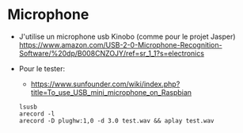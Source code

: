 # Microphone

- J'utilise un microphone usb Kinobo (comme pour le projet Jasper) https://www.amazon.com/USB-2-0-Microphone-Recognition-Software/%20dp/B008CNZOJY/ref=sr_1_1?s=electronics

- Pour le tester:
  - https://www.sunfounder.com/wiki/index.php?title=To_use_USB_mini_microphone_on_Raspbian
  ```shell
  lsusb
  arecord -l
  arecord -D plughw:1,0 -d 3.0 test.wav && aplay test.wav
  ```
